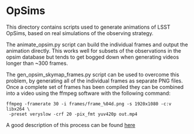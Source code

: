 # OpSims

This directory contains scripts used to generate animations of LSST OpSims, 
based on real simulations of the observing strategy.  

The animate_opsim.py script can build the individual frames and output the 
animation directly.  This works well for subsets of the observations in 
the opsim database but tends to get bogged down when generating videos 
longer than ~300 frames.  

The gen_opsim_skymap_frames.py script can be used to overcome this problem, 
by generating all of the individual frames as separate PNG files.  
Once a complete set of frames has been compiled they can be combined 
into a video using the ffmpeg software with the following command:

```commandline
ffmpeg -framerate 30 -i frames/frame_%04d.png -s 1920x1080 -c:v libx264 \
 -preset veryslow -crf 20 -pix_fmt yuv420p out.mp4
```

A good description of this process can be found [here](https://www.bit-101.com/2017/2021/08/animation-cookbook-for-ffmpeg-and-imagemagick/)
